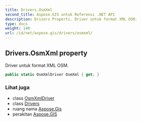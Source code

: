 ```yaml
---
title: Drivers.OsmXml
second_title: Aspose.GIS untuk Referensi .NET API
description: Drivers Properti. Driver untuk format XML OSM.
type: docs
weight: 140
url: /id/net/aspose.gis/drivers/osmxml/
---
```

## Drivers.OsmXml property

Driver untuk format XML OSM.

```csharp
public static OsmXmlDriver OsmXml { get; }
```

### Lihat juga

* class [OsmXmlDriver](../../../aspose.gis.formats.osmxml/osmxmldriver/)
* class [Drivers](../)
* ruang nama [Aspose.Gis](../../drivers/)
* perakitan [Aspose.GIS](../../../)


